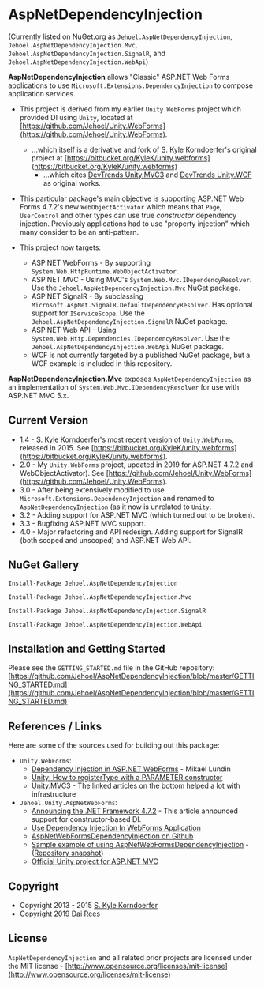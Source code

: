
# AspNetDependencyInjection

(Currently listed on NuGet.org as `Jehoel.AspNetDependencyInjection`, `Jehoel.AspNetDependencyInjection.Mvc`, `Jehoel.AspNetDependencyInjection.SignalR`, and `Jehoel.AspNetDependencyInjection.WebApi`)

**AspNetDependencyInjection** allows "Classic" ASP.NET Web Forms applications to use `Microsoft.Extensions.DependencyInjection` to compose application services.

* This project is derived from my earlier `Unity.WebForms` project which provided DI using `Unity`, located at [https://github.com/Jehoel/Unity.WebForms](https://github.com/Jehoel/Unity.WebForms).
	* ...which itself is a derivative and fork of S. Kyle Korndoerfer's original project at [https://bitbucket.org/KyleK/unity.webforms](https://bitbucket.org/KyleK/unity.webforms)
		* ...which cites [DevTrends Unity.MVC3](http://nuget.org/packages/Unity.Mvc3/) and [DevTrends Unity.WCF](http://nuget.org/packages/Unity.Wcf/) as original works.

* This particular package's main objective is supporting ASP.NET Web Forms 4.7.2's new `WebObjectActivator` which means that `Page`, `UserControl` and other types can use true _constructor_ dependency injection. Previously applications had to use "property injection" which many consider to be an anti-pattern.

* This project now targets:
	* ASP.NET WebForms - By supporting `System.Web.HttpRuntime.WebObjectActivator`.
	* ASP.NET MVC - Using MVC's `System.Web.Mvc.IDependencyResolver`. Use the `Jehoel.AspNetDependencyInjection.Mvc` NuGet package.
	* ASP.NET SignalR - By subclassing `Microsoft.AspNet.SignalR.DefaultDependencyResolver`. Has optional support for `IServiceScope`. Use the `Jehoel.AspNetDependencyInjection.SignalR` NuGet package.
	* ASP.NET Web API - Using `System.Web.Http.Dependencies.IDependencyResolver`. Use the `Jehoel.AspNetDependencyInjection.WebApi` NuGet package.
	* WCF is not currently targeted by a published NuGet package, but a WCF example is included in this repository.

**AspNetDependencyInjection.Mvc** exposes `AspNetDependencyInjection` as an implementation of `System.Web.Mvc.IDependencyResolver` for use with ASP.NET MVC 5.x.

## Current Version
* 1.4 - S. Kyle Korndoerfer's most recent version of `Unity.WebForms`, released in 2015. See [https://bitbucket.org/KyleK/unity.webforms](https://bitbucket.org/KyleK/unity.webforms).
* 2.0 - My `Unity.WebForms` project, updated in 2019 for ASP.NET 4.7.2 and WebObjectActivator). See [https://github.com/Jehoel/Unity.WebForms](https://github.com/Jehoel/Unity.WebForms).
* 3.0 - After being extensively modified to use `Microsoft.Extensions.DependencyInjection` and renamed to `AspNetDependencyInjection` (as it now is unrelated to `Unity`.
* 3.2 - Adding support for ASP.NET MVC (which turned out to be broken).
* 3.3 - Bugfixing ASP.NET MVC support.
* 4.0 - Major refactoring and API redesign. Adding support for SignalR (both scoped and unscoped) and ASP.NET Web API.

## NuGet Gallery

```
Install-Package Jehoel.AspNetDependencyInjection

Install-Package Jehoel.AspNetDependencyInjection.Mvc

Install-Package Jehoel.AspNetDependencyInjection.SignalR

Install-Package Jehoel.AspNetDependencyInjection.WebApi
```

## Installation and Getting Started

Please see the `GETTING_STARTED.md` file in the GitHub repository: [https://github.com/Jehoel/AspNetDependencyInjection/blob/master/GETTING_STARTED.md](https://github.com/Jehoel/AspNetDependencyInjection/blob/master/GETTING_STARTED.md)

## References / Links
Here are some of the sources used for building out this package:

* `Unity.WebForms`:
	* [Dependency Injection in ASP.NET WebForms](http://litemedia.info/dependency-injection-in-asp.net-webforms) - Mikael Lundin
	* [Unity: How to registerType with a PARAMETER constructor](http://stackoverflow.com/a/4007337)
	* [Unity.MVC3](http://unitymvc3.codeplex.com/) - The linked articles on the bottom helped a lot with infrastructure
* `Jehoel.Unity.AspNetWebForms`:
	* [Announcing the .NET Framework 4.7.2](https://devblogs.microsoft.com/dotnet/announcing-the-net-framework-4-7-2/) - This article announced support for constructor-based DI.
	* [Use Dependency Injection In WebForms Application](https://devblogs.microsoft.com/aspnet/use-dependency-injection-in-webforms-application/)
	* [AspNetWebFormsDependencyInjection on Github](https://github.com/aspnet/AspNetWebFormsDependencyInjection)
	* [Sample example of using AspNetWebFormsDependencyInjection](https://github.com/Jinhuafei/examples/tree/master/DependencyInjection) - ([Repository snapshot](https://github.com/Jinhuafei/examples/tree/c6ddec606c710dde3a3c8747067d088c261d0cff))
	* [Official Unity project for ASP.NET MVC](https://github.com/unitycontainer/aspnet-mvc)

## Copyright
* Copyright 2013 - 2015 [S. Kyle Korndoerfer](https://bitbucket.org/KyleK)
* Copyright 2019 [Dai Rees](https://github.com/Jehoel)


## License
`AspNetDependencyInjection` and all related prior projects are licensed under the MIT license - [http://www.opensource.org/licenses/mit-license](http://www.opensource.org/licenses/mit-license)
